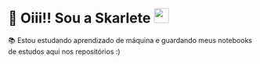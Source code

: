 
<h1>💖 Oiii!! Sou a Skarlete <img src="https://raw.githubusercontent.com/iampavangandhi/iampavangandhi/master/gifs/Hi.gif" width="30px">  </h1>

📚 Estou estudando aprendizado de máquina e guardando meus notebooks de estudos aqui nos repositórios :)
  
